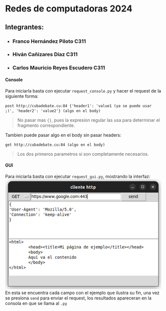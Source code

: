 # Redes de computadoras 2024 
## Integrantes:
- ### Franco Hernández Piloto C311
- ### Hiván Cañizares Díaz C311
- ### Carlos Mauricio Reyes Escudero C311

#### Console
Para iniciarla basta con ejecutar `request_console.py` y hacer el request de la siguiente forma:
```
post http://cubadebate.cu:84 {'header1': 'value1 (ya se puede usar ;)', 'header2': 'value2'} (algo en el body)
```
> No pasar mas `{}`, pues la expresion regular las usa para determinar el fragmento correspondiente.

Tambien puede pasar algo en el body sin pasar headers:
```
get http://cubadebate.cu:84 (algo en el body)
```
> Los dos primeros parametros si son completamente necesarios.

#### GUI
Para iniciarla basta con ejecutar `request_gui.py`, mostrando la interfaz:
![image](gui.png)
En esta se encuentra cada campo con el ejemplo que ilustra su fin, una vez se presiona `send` para enviar el request, los resultados apareceran en la consola en que se llama al `.py`